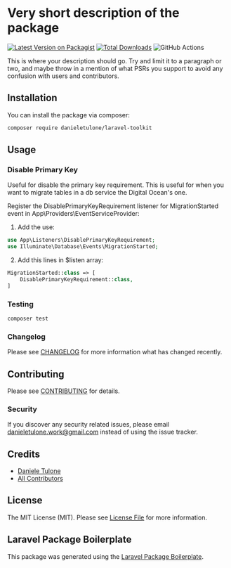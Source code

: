 # Very short description of the package

[![Latest Version on Packagist](https://img.shields.io/packagist/v/danieletulone/laravel-toolkit.svg?style=flat-square)](https://packagist.org/packages/danieletulone/laravel-toolkit)
[![Total Downloads](https://img.shields.io/packagist/dt/danieletulone/laravel-toolkit.svg?style=flat-square)](https://packagist.org/packages/danieletulone/laravel-toolkit)
![GitHub Actions](https://github.com/danieletulone/laravel-toolkit/actions/workflows/main.yml/badge.svg)

This is where your description should go. Try and limit it to a paragraph or two, and maybe throw in a mention of what PSRs you support to avoid any confusion with users and contributors.

## Installation

You can install the package via composer:

```bash
composer require danieletulone/laravel-toolkit
```

## Usage

### Disable Primary Key

Useful for disable the primary key requirement. This is useful for when you want to migrate tables in a db service the Digital Ocean's one.

Register the DisablePrimaryKeyRequirement listener for MigrationStarted event in App\Providers\EventServiceProvider:

1. Add the use:

```php
use App\Listeners\DisablePrimaryKeyRequirement;
use Illuminate\Database\Events\MigrationStarted;
```

2. Add this lines in $listen array:
```php
MigrationStarted::class => [
    DisablePrimaryKeyRequirement::class,
]
```

### Testing

```bash
composer test
```

### Changelog

Please see [CHANGELOG](CHANGELOG.md) for more information what has changed recently.

## Contributing

Please see [CONTRIBUTING](CONTRIBUTING.md) for details.

### Security

If you discover any security related issues, please email danieletulone.work@gmail.com instead of using the issue tracker.

## Credits

-   [Daniele Tulone](https://github.com/danieletulone)
-   [All Contributors](../../contributors)

## License

The MIT License (MIT). Please see [License File](LICENSE.md) for more information.

## Laravel Package Boilerplate

This package was generated using the [Laravel Package Boilerplate](https://laravelpackageboilerplate.com).
